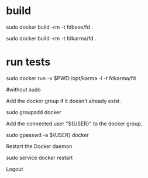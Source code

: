 # build

sudo docker build -rm -t fdbase/fd .

sudo docker build -rm -t fdkarma/fd .

# run tests
sudo docker run -v $PWD:/opt/karma -i -t fdkarma/fd

#without sudo

Add the docker group if it doesn't already exist.

sudo groupadd docker

Add the connected user "${USER}" to the docker group.

sudo gpasswd -a ${USER} docker

Restart the Docker daemon

sudo service docker restart

Logout
